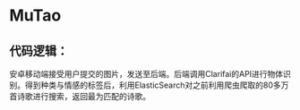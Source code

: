 # MuTao
## 代码逻辑：
安卓移动端接受用户提交的图片，发送至后端。后端调用Clarifai的API进行物体识别。得到种类与情感的标签后，利用ElasticSearch对之前利用爬虫爬取的80多万首诗歌进行搜索，返回最为匹配的诗歌。
